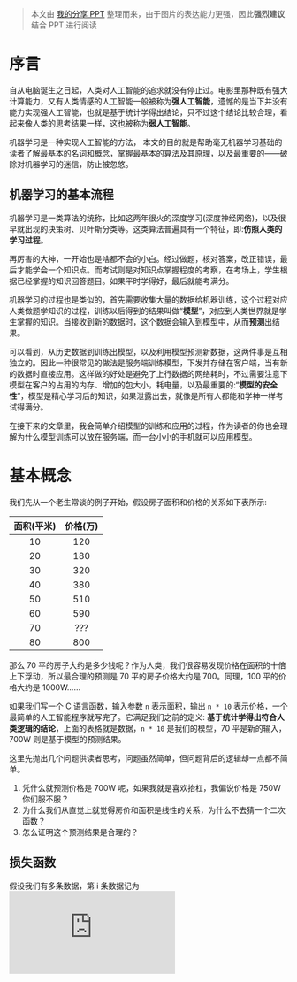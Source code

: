 > 本文由 [我的分享 PPT]() 整理而来，由于图片的表达能力更强，因此**强烈建议**结合 PPT 进行阅读

# 序言 
自从电脑诞生之日起，人类对人工智能的追求就没有停止过。电影里那种既有强大计算能力，又有人类情感的人工智能一般被称为**强人工智能**，遗憾的是当下并没有能力实现强人工智能，也就是基于统计学得出结论，只不过这个结论比较合理，看起来像人类的思考结果一样，这也被称为**弱人工智能**。

机器学习是一种实现人工智能的方法， 本文的目的就是帮助毫无机器学习基础的读者了解最基本的名词和概念，掌握最基本的算法及其原理，以及最重要的——破除对机器学习的迷信，防止被忽悠。

## 机器学习的基本流程

机器学习是一类算法的统称，比如这两年很火的深度学习(深度神经网络)，以及很早就出现的决策树、贝叶斯分类等。这类算法普遍具有一个特征，即:**仿照人类的学习过程**。

再厉害的大神，一开始也是啥都不会的小白。经过做题，核对答案，改正错误，最后才能学会一个知识点。而考试则是对知识点掌握程度的考察，在考场上，学生根据已经掌握的知识回答题目。如果平时学得好，最后就能考满分。

机器学习的过程也是类似的，首先需要收集大量的数据给机器训练，这个过程对应人类做题学知识的过程，训练以后得到的结果叫做“**模型**”，对应到人类世界就是学生掌握的知识。当接收到新的数据时，这个数据会输入到模型中，从而**预测**出结果。

可以看到，从历史数据到训练出模型，以及利用模型预测新数据，这两件事是互相独立的。因此一种很常见的做法是服务端训练模型，下发并存储在客户端，当有新的数据时直接应用。这样做的好处是避免了上行数据的网络耗时，不过需要注意下模型在客户的占用的内存、增加的包大小，耗电量，以及最重要的:“**模型的安全性**”，模型是精心学习后的知识，如果泄露出去，就像是所有人都能和学神一样考试得满分。

在接下来的文章里，我会简单介绍模型的训练和应用的过程，作为读者的你也会理解为什么模型训练可以放在服务端，而一台小小的手机就可以应用模型。

# 基本概念

我们先从一个老生常谈的例子开始，假设房子面积和价格的关系如下表所示:

| 面积(平米)  | 价格(万)         | 
| :--------: |:--------:| 
| 10 | 120 |
| 20 | 180 |
| 30 | 320 |
| 40 | 380 |
| 50 | 510 |
| 60 | 590 |
| 70 | ??? |
| 80 | 800 |

那么 70 平的房子大约是多少钱呢？作为人类，我们很容易发现价格在面积的十倍上下浮动，所以最合理的预测是 70 平的房子价格大约是 700。同理，100 平的价格大约是 1000W……

如果我们写一个 C 语言函数，输入参数 `n` 表示面积，输出 `n * 10` 表示价格，一个最简单的人工智能程序就写完了。它满足我们之前的定义: **基于统计学得出符合人类逻辑的结论**，上面的表格就是数据，`n * 10` 是我们的模型，70 平是新的输入，700W 则是基于模型的预测结果。

这里先抛出几个问题供读者思考，问题虽然简单，但问题背后的逻辑却一点都不简单。

1. 凭什么就预测价格是 700W 呢，如果我就是喜欢抬杠，我偏说价格是 750W 你们服不服？
2. 为什么我们从直觉上就觉得房价和面积是线性的关系，为什么不去猜一个二次函数？
3. 怎么证明这个预测结果是合理的？

## 损失函数

假设我们有多条数据，第 i 条数据记为 ![](http://latex.codecogs.com/gif.latex?%24%28x_i%2C%20y_i%29%24)
